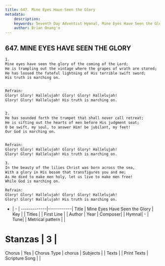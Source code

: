 ```yaml
---
title: 647. Mine Eyes Have Seen the Glory
metadata:
    description: 
    keywords: Seventh Day Adventist Hymnal, Mine Eyes Have Seen the Glory, , 
    author: Brian Onang'o
---
```



## 647. MINE EYES HAVE SEEN THE GLORY

```txt
1.
Mine eyes have seen the glory of the coming of the Lord;
He is trampling out the vintage where the grapes of wrath are stored;
He has loosed the fateful lightning of His terrible swift sword;
His truth is marching on.


Refrain:
Glory! Glory! Hallelujah! Glory! Glory! Hallelujah!
Glory! Glory! Hallelujah! His truth is marching on.


2.
He has sounded forth the trumpet that shall never call retreat;
He is sifting out the hearts of men before His judgment seat;
O be swift, my soul, to answer Him! be jubilant, my feet!
Our God is marching on.


Refrain:
Glory! Glory! Hallelujah! Glory! Glory! Hallelujah!
Glory! Glory! Hallelujah! His truth is marching on.

3.
In the beauty of the lilies Christ was born across the sea,
With a glory in His bosom that transfigures you and me;
As He died to make men holy, let us live to make men free!
While God is marching on.

Refrain:
Glory! Glory! Hallelujah! Glory! Glory! Hallelujah!
Glory! Glory! Hallelujah! His truth is marching on.

```

- |   -  |
-------------|------------|
Title | Mine Eyes Have Seen the Glory |
Key |  |
Titles |  |
First Line |  |
Author | 
Year | 
Composer|  |
Hymnal|  - |
Tune|  |
Metrical pattern | |
# Stanzas | 3 |
Chorus | Yes |
Chorus Type | chorus |
Subjects |  |
Texts |  |
Print Texts | 
Scripture Song |  |
  

